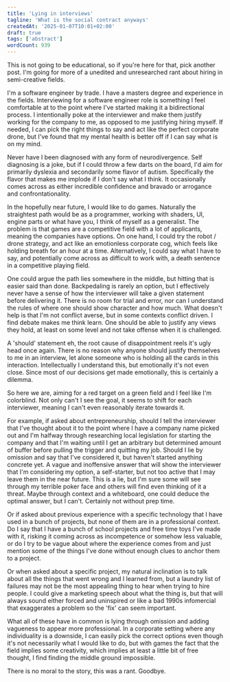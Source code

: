 ```yaml
---
title: 'Lying in interviews'
tagline: 'What is the social contract anyways'
createdAt: '2025-01-07T10:01+02:00'
draft: true
tags: ['abstract']
wordCount: 939
---
```


This is not going to be educational, so if you're here for that, pick another
post. I'm going for more of a unedited and unresearched rant about hiring in
semi-creative fields.

I'm a software engineer by trade. I have a masters degree and experience in the
fields. Interviewing for a software engineer role is something I feel
comfortable at to the point where I've started making it a bidirectional
process. I intentionally poke at the interviewer and make them justify working
for the company to me, as opposed to me justifying hiring myself. If needed, I
can pick the right things to say and act like the perfect corporate drone, but
I've found that my mental health is better off if I can say what is on my mind.

Never have I been diagnosed with any form of neurodivergence. Self diagnosing is
a joke, but if I could throw a few darts on the board, I'd aim for primarily
dyslexia and secondarily some flavor of autism. Specifically the flavor that
makes me implode if I don't say what I think. It occasionally comes across as
either incredible confidence and bravado or arrogance and confrontationality.

In the hopefully near future, I would like to do games. Naturally the
straightest path would be as a programmer, working with shaders, UI, engine
parts or what have you, I think of myself as a generalist. The problem is that
games are a competitive field with a lot of applicants, meaning the companies
have options. On one hand, I could try the robot / drone strategy, and act like
an emotionless corporate cog, which feels like holding breath for an hour at a
time. Alternatively, I could say what I have to say, and potentially come
across as difficult to work with, a death sentence in a competitive playing
field.

One could argue the path lies somewhere in the middle, but hitting that is
easier said than done. Backpedaling is rarely an option, but I effectively never
have a sense of how the interviewer will take a given statement before
delivering it. There is no room for trial and error, nor can I understand the
rules of where one should show character and how much. What doesn't help is that
I'm not conflict averse, but in some contexts conflict driven. I find debate
makes me think learn. One should be able to justify any views they hold, at
least on some level and not take offense when it is challenged.

A 'should' statement eh, the root cause of disappointment reels it's ugly head
once again. There is no reason why anyone should justify themselves to me in an
interview, let alone someone who is holding all the cards in this interaction.
Intellectually I understand this, but emotionally it's not even close. Since
most of our decisions get made emotionally, this is certainly a dilemma.

So here we are, aiming for a red target on a green field and I feel like I'm
colorblind. Not only can't I see the goal, it seems to shift for each
interviewer, meaning I can't even reasonably iterate towards it.

For example, if asked about entrepreneurship, should I tell the interviewer that
I've thought about it to the point where I have a company name picked out and
I'm halfway through researching local legislation for starting the company and
that I'm waiting until I get an arbitrary but determined amount of buffer before
pulling the trigger and quitting my job. Should I lie by omission and say that
I've considered it, but haven't started anything concrete yet. A vague and
inoffensive answer that will show the interviewer that I'm considering my
option, a self-starter, but not too active that I may leave them in the near
future. This is a lie, but I'm sure some will see through my terrible poker face
and others will find even thinking of it a threat. Maybe through context and a
whiteboard, one could deduce the optimal answer, but I can't. Certainly not
without prep time.

Or if asked about previous experience with a specific technology that I have
used in a bunch of projects, but none of them are in a professional context. Do
I say that I have a bunch of school projects and free time toys I've made with
it, risking it coming across as incompetence or somehow less valuable, or do I
try to be vague about where the experience comes from and just mention some of
the things I've done without enough clues to anchor them to a project.

Or when asked about a specific project, my natural inclination is to talk about
all the things that went wrong and I learned from, but a laundry list of
failures may not be the most appealing thing to hear when trying to hire people.
I could give a marketing speech about what the thing is, but that will always
sound either forced and uninspired or like a bad 1990s infomercial that
exaggerates a problem so the 'fix' can seem important.

What all of these have in common is lying through omission and adding vagueness
to appear more professional. In a corporate setting where any individuality is a
downside, I can easily pick the correct options even though it's not necessarily
what I would like to do, but with games the fact that the field implies some
creativity, which implies at least a little bit of free thought, I find finding
the middle ground impossible.

There is no moral to the story, this was a rant. Goodbye.

